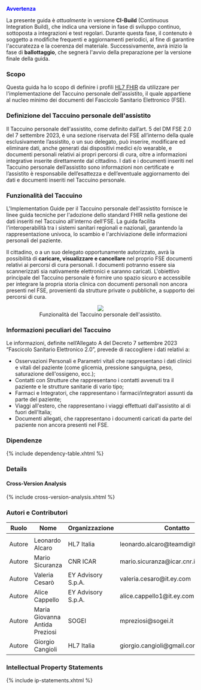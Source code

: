 
<p style="color:blue; font-weight: bold; font-size: 14px;">Avvertenza</p>

La presente guida è *attualmente* in versione **CI-Build** (Continuous Integration Build), che indica una versione in fase di sviluppo continuo, sottoposta a integrazioni e test regolari. Durante questa fase, il contenuto è soggetto a modifiche frequenti e aggiornamenti periodici, al fine di garantire l'accuratezza e la coerenza del materiale. Successivamente, avrà inizio la fase di **ballottaggio**, che segnerà l'avvio della preparazione per la versione finale della guida.

### Scopo

Questa guida ha lo scopo di definire i profili [HL7 FHIR](https://hl7.org/fhir/R4B) da utilizzare per l'implementazione del Taccuino personale dell'assistito, il quale appartiene al nucleo minimo dei documenti del Fascicolo Sanitario Elettronico (FSE).

### Definizione del Taccuino personale dell'assistito

Il Taccuino personale dell'assistito, come definito dall’art. 5 del DM FSE 2.0 del 7 settembre 2023, è una sezione riservata del FSE all’interno della quale esclusivamente l’assistito, o un suo delegato, può inserire, modificare ed eliminare dati, anche generati dai dispositivi medici e/o wearable, e documenti personali relativi ai propri percorsi di cura, oltre a informazioni integrative inserite direttamente dal cittadino.
I dati e i documenti inseriti nel Taccuino personale dell’assistito sono informazioni non certificate e l’assistito è responsabile dell’esattezza e dell’eventuale aggiornamento dei dati e documenti inseriti nel Taccuino personale.

### Funzionalità del Taccuino
L'Implementation Guide per il Taccuino personale dell'assistito fornisce le linee guida tecniche per l'adozione dello standard FHIR nella gestione dei dati inseriti nel Taccuino all'interno dell'FSE.
La guida facilita l'interoperabilità tra i sistemi sanitari regionali e nazionali, garantendo la rappresentazione univoca, lo scambio e l'archiviazione delle informazioni personali del paziente.

Il cittadino, o a un suo delegato opportunamente autorizzato, avrà la possibilità di **caricare, visualizzare e cancellare** nel proprio FSE documenti relativi ai percorsi di cura personali. I documenti potranno essere sia scannerizzati sia nativamente elettronici e saranno caricati. L'obiettivo principale del Taccuino personale è fornire uno spazio sicuro e accessibile per integrare la propria storia clinica con documenti personali non ancora presenti nel FSE, provenienti da strutture private o pubbliche, a supporto dei percorsi di cura.

<figure style="text-align: center;">
  <img src="funzionalitaTaccuinorid.png" />
  <figcaption>Funzionalità del Taccuino personale dell'assistito.</figcaption>
</figure>

### Informazioni peculiari del Taccuino

Le informazioni, definite nell’Allegato A del Decreto 7 settembre 2023 “Fascicolo Sanitario Elettronico 2.0”, prevede di raccogliere i dati relativi a:

- Osservazioni Personali e Parametri vitali che rappresentano i dati clinici e vitali del paziente (come glicemia, pressione sanguigna, peso, saturazione dell'ossigeno, ecc.);
- Contatti con Strutture che rappresentano i contatti avvenuti tra il paziente e le strutture sanitarie di vario tipo;
- Farmaci e Integratori, che rappresentano i farmaci/integratori assunti da parte del paziente;
- Viaggi all'estero, che rappresentano i viaggi effettuati dall'assistito al di fuori dell'Italia;
- Documenti allegati, che rappresentano i documenti caricati da parte del paziente non ancora presenti nel FSE.


### Dipendenze
{% include dependency-table.xhtml %}

### Details
#### Cross-Version Analysis
{% include cross-version-analysis.xhtml %}


### Autori e Contributori

<table>
<thead>
<tr class="header">
<th>Ruolo</th>
<th>Nome</th>
<th>Organizzazione</th>
<th>Contatto</th>
</tr>
</thead>
<tbody>
<tr class="even">
<td></td>
<td></td>
<td></td>
<td></td>
</tr>
<tr class="odd">
<td>Autore</td>
<td>Leonardo Alcaro</td>
<td>HL7 Italia</td>
<td>leonardo.alcaro@teamdigitale.governo.it</td>
</tr>
<tr class="even">
<td>Autore</td>
<td>Mario Sicuranza</td>
<td>CNR ICAR</td>
<td>mario.sicuranza@icar.cnr.it</td>
</tr>
<tr class="even">
<td>Autore</td>
<td>Valeria Cesarò</td>
<td>EY Advisory S.p.A.</td>
<td>valeria.cesaro@it.ey.com</td>
</tr>
<tr class="even">
<td>Autore</td>
<td>Alice Cappello</td>
<td>EY Advisory S.p.A.</td>
<td>alice.cappello1@it.ey.com</td>
</tr>
<tr class="odd">
<td>Autore</td>
<td>Maria Giovanna Antida Preziosi</td>
<td>SOGEI</td>
<td>mpreziosi@sogei.it</td>
</tr>
<tr class="odd">
<td>Autore</td>
<td>Giorgio Cangioli</td>
<td>HL7 Italia</td>
<td>giorgio.cangioli@gmail.com</td>
</tr>
</tbody>
</table>

### Intellectual Property Statements
{% include ip-statements.xhtml %}
